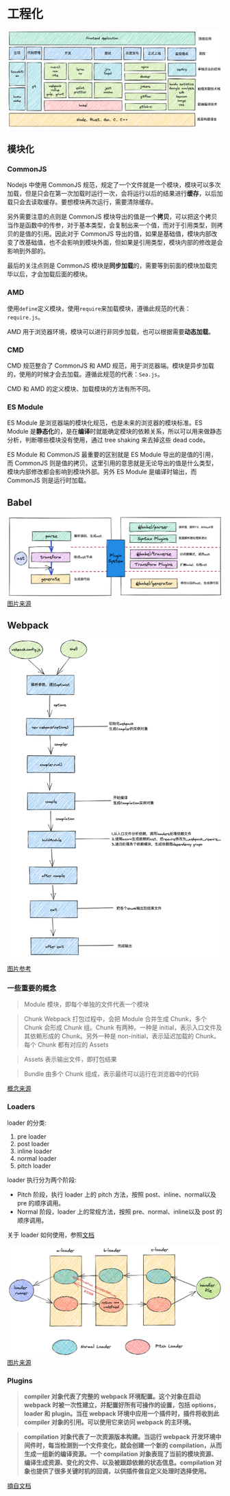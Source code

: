 # 工程化

![engineering](./images/engineering.png)

## 模块化

### CommonJS

Nodejs 中使用 CommonJS 规范，规定了一个文件就是一个模块，模块可以多次加载，但是只会在第一次加载时运行一次，会将运行以后的结果进行**缓存**，以后加载只会去读取缓存。要想模块再次运行，需要清除缓存。

另外需要注意的点则是 CommonJS 模块导出的值是一个**拷贝**，可以把这个拷贝当作是函数中的传参，对于基本类型，会复制出来一个值，而对于引用类型，则拷贝的是值的引用。因此对于 CommonJS 导出的值，如果是基础值，模块内部改变了改基础值，也不会影响到模块外面，但如果是引用类型，模块内部的修改是会影响到外部的。

最后的关注点则是 CommonJS 模块是**同步加载**的，需要等到前面的模块加载完毕以后，才会加载后面的模块。

### AMD

使用`define`定义模块，使用`require`来加载模块，遵循此规范的代表：`require.js`。

AMD 用于浏览器环境，模块可以进行非同步加载，也可以根据需要**动态加载**。

### CMD

CMD 规范整合了 CommonJS 和 AMD 规范，用于浏览器端。模块是异步加载的，使用的时候才会去加载。遵循此规范的代表：`Sea.js`。

CMD 和 AMD 的定义模块、加载模块的方法有所不同。

### ES Module

ES Module 是浏览器端的模块化规范，也是未来的浏览器的模块标准。ES Module 是**静态化**的，是在**编译**时就能确定模块的依赖关系，所以可以用来做静态分析，判断哪些模块没有使用，通过 tree shaking 来去掉这些 dead code。

ES Module 和 CommonJS 最重要的区别就是 ES Module 导出的是值的引用，而 CommonJS 则是值的拷贝。这里引用的意思就是无论导出的值是什么类型，模块内部修改都会影响到模块外部。另外 ES Module 是编译时输出，而 CommonJS 则是运行时加载。

## Babel

![babel](./images/babel.png)
[图片来源](https://bobi.ink/2019/10/01/babel/)

## Webpack

![process](./images/webpack_process.png)

[图片参考](https://developer.aliyun.com/article/61047#slide-3)

### 一些重要的概念

> Module 模块，即每个单独的文件代表一个模块

> Chunk Webpack 打包过程中，会把 Module 合并生成 Chunk，多个 Chunk 会形成 Chunk 组。Chunk 有两种。一种是 initial，表示入口文件及其依赖形成的 Chunk。另外一种是 non-initial，表示延迟加载的 Chunk。每个 Chunk 都有对应的 Assets

> Assets 表示输出文件，即打包结果

> Bundle 由多个 Chunk 组成，表示最终可以运行在浏览器中的代码

[概念来源](https://webpack.docschina.org/concepts/under-the-hood/)

### Loaders

loader 的分类:

1. pre loader
2. post loader
3. inline loader
4. normal loader
5. pitch loader

loader 执行分为两个阶段:

- Pitch 阶段，执行 loader 上的 pitch 方法，按照 post、inline、normal以及 pre 的顺序调用。
- Normal 阶段，loader 上的常规方法，按照 pre、normal、inline以及 post 的顺序调用。

关于 loader 如何使用，参照[文档](https://webpack.docschina.org/configuration/module/#ruleenforce)

![loaders](./images/loaders.png)
[图片来源](https://www.teqng.com/2021/08/11/%E5%A4%9A%E5%9B%BE%E8%AF%A6%E8%A7%A3%EF%BC%8C%E4%B8%80%E6%AC%A1%E6%80%A7%E6%90%9E%E6%87%82webpack-loader/)

### Plugins

> **compiler 对象代表了完整的 webpack 环境配置。这个对象在启动 webpack 时被一次性建立，并配置好所有可操作的设置，包括 options，loader 和 plugin。当在 webpack 环境中应用一个插件时，插件将收到此 compiler 对象的引用。可以使用它来访问 webpack 的主环境。**

> **compilation 对象代表了一次资源版本构建。当运行 webpack 开发环境中间件时，每当检测到一个文件变化，就会创建一个新的 compilation，从而生成一组新的编译资源。一个 compilation 对象表现了当前的模块资源、编译生成资源、变化的文件、以及被跟踪依赖的状态信息。compilation 对象也提供了很多关键时机的回调，以供插件做自定义处理时选择使用。**

[摘自文档](https://www.webpackjs.com/contribute/writing-a-plugin/)

